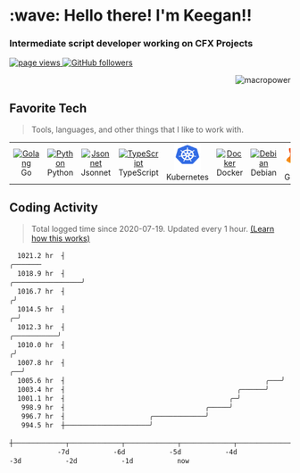 <h1 align="left" id="keeganwut-title">:wave: Hello there! I'm Keegan!!</h1>
<h3 align="left">Intermediate script developer working on CFX Projects</h3>

<p align="left">
  <a href="https://github.com/keeganwut">
    <img src="https://komarev.com/ghpvc/?username=keeganwut" alt="page views" />
  </a>
  <a href="https://github.com/keeganwut?tab=followers">
    <img alt="GitHub followers" src="https://img.shields.io/github/followers/keeganwut?color=green&logo=github">
  </a>
</p>

<a href="#macropower-title">
  <img src="https://raw.githubusercontent.com/keeganwut/github-stats-transparent/output/generated/overview.svg" alt="macropower" align="right" />
</a>

<br>

<h2 align="left" id="keeganwut-tech">Favorite Tech</h2>

> Tools, languages, and other things that I like to work with.

<table>
  <tr>
    <td align="center" width="96">
      <a href="#keeganwut-tech">
        <img src="./img/go-flat.svg" width="48" height="48" alt="Golang" />
      </a>
      <br>Go
    </td>
    <td align="center" width="96">
      <a href="#keeganwut-tech">
        <img src="./img/python-original.svg" width="48" height="48" alt="Python" />
      </a>
      <br>Python
    </td>
    <td align="center" width="96">
      <a href="#keeganwut-tech">
        <img src="https://jsonnet.org/img/isologo.svg" width="48" height="48" alt="Jsonnet" />
      </a>
      <br>Jsonnet
    </td>
    <td align="center" width="96">
      <a href="#keeganwut-tech">
        <img src="./img/typescript-original.svg" width="48" height="48" alt="TypeScript" />
      </a>
      <br>TypeScript
    </td>
    <td align="center" width="96">
      <a href="#keeganwut-tech" >
        <img src="https://raw.githubusercontent.com/cncf/artwork/master/projects/kubernetes/icon/color/kubernetes-icon-color.svg" width="48" height="48" alt="Kubernetes" />
      </a>
      <br>Kubernetes
    </td>
    <td align="center" width="96"> 
      <a href="#keeganwut-tech" >
        <img src="./img/docker-original.svg" width="48" height="48" alt="Docker" />
      </a>
      <br>Docker
    </td>
    <td align="center"  width="96">
      <a href="#keeganwut-tech">
        <img src="./img/debian-original.svg" width="48" height="48" alt="Debian" />
      </a>
      <br>Debian
    </td>
    <td align="center" width="96">
      <a href="#keeganwut-tech" >
        <img src="https://raw.githubusercontent.com/grafana/grafana/master/public/img/grafana_icon.svg" width="48" height="48" alt="Grafana" />
      </a>
      <br>Grafana
    </td>
  </tr>
</table>

<h2 align="left">Coding Activity</h2>

> Total logged time since 2020-07-19. Updated every 1 hour. [(Learn how this works)](https://keeganwut.readthedocs.io/en/latest/#dynamic-ascii-graph)

<!-- prettier-ignore-start -->
<!-- START_SECTION:ascii_graph -->

```
  1021.2 hr  ┤                                                                                           ╭─────── 
  1018.9 hr  ┤                                                                         ╭─────────────────╯        
  1016.7 hr  ┤                                                                        ╭╯                          
  1014.5 hr  ┤                                                                      ╭─╯                           
  1012.3 hr  ┤                                                          ╭───────────╯                             
  1010.0 hr  ┤                                                         ╭╯                                         
  1007.8 hr  ┤                                                      ╭──╯                                          
  1005.6 hr  ┤                                                  ╭───╯                                             
  1003.4 hr  ┤                                           ╭──────╯                                                 
  1001.1 hr  ┤                                         ╭─╯                                                        
   998.9 hr  ┤                                   ╭─────╯                                                          
   996.7 hr  ┤                     ╭─────────────╯                                                                
   994.5 hr  ┼─────────────────────╯                                                                              
             ┼─────────────┬─────────────┬─────────────┬─────────────┬─────────────┬─────────────┬─────────────┤ 
            -7d           -6d           -5d           -4d           -3d           -2d           -1d           now
```

<!-- END_SECTION:ascii_graph -->
<!-- prettier-ignore-end -->

<!-- links -->

[84.51°]: https://github.com/8451 "84.51° Github Home"
[issues page]: https://github.com/keeganwut/keeganwut/issues "keeganwut/issues"
[linkedin]: https://www.linkedin.com/in/colvinjm "Jacob Colvin LinkedIn"
[homelab]: https://github.com/keeganwut/homelab "keeganwut/homelab"
[blog]: https://jacobcolvin.com/posts/ "My Blog"
